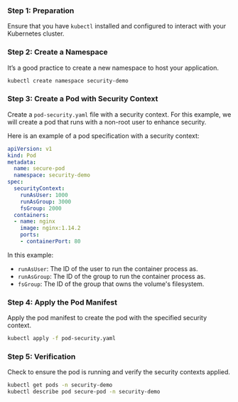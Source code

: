 
### Step 1: **Preparation**
Ensure that you have `kubectl` installed and configured to interact with your Kubernetes cluster.

### Step 2: **Create a Namespace**
It’s a good practice to create a new namespace to host your application.

```sh
kubectl create namespace security-demo
```

### Step 3: **Create a Pod with Security Context**
Create a `pod-security.yaml` file with a security context. For this example, we will create a pod that runs with a non-root user to enhance security.

Here is an example of a pod specification with a security context:

```yaml
apiVersion: v1
kind: Pod
metadata:
  name: secure-pod
  namespace: security-demo
spec:
  securityContext:
    runAsUser: 1000
    runAsGroup: 3000
    fsGroup: 2000
  containers:
  - name: nginx
    image: nginx:1.14.2
    ports:
    - containerPort: 80
```

In this example:
- `runAsUser`: The ID of the user to run the container process as.
- `runAsGroup`: The ID of the group to run the container process as.
- `fsGroup`: The ID of the group that owns the volume's filesystem.

### Step 4: **Apply the Pod Manifest**
Apply the pod manifest to create the pod with the specified security context.

```sh
kubectl apply -f pod-security.yaml
```

### Step 5: **Verification**
Check to ensure the pod is running and verify the security contexts applied.

```sh
kubectl get pods -n security-demo
kubectl describe pod secure-pod -n security-demo
```


